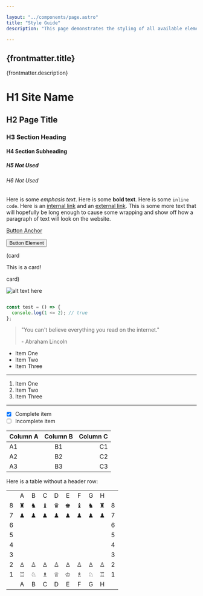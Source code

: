 ```yaml
---

layout: "../components/page.astro"
title: "Style Guide"
description: "This page demonstrates the styling of all available elements."

---
```


## {frontmatter.title}

{frontmatter.description}

# H1 Site Name

## H2 Page Title

### H3 Section Heading

#### H4 Section Subheading

##### H5 Not Used

###### H6 Not Used

Here is some *emphasis text*. Here is some **bold text**. Here is some `inline code`. Here is an [internal link](/) and an [external link](https://github.com). This is some more text that will hopefully be long enough to cause some wrapping and show off how a paragraph of text will look on the website.

<a class="button" href="/style">Button Anchor</a>

<button>Button Element</button>

(card

This is a card!

card)

![alt text here](/trees.jpg)

```js

const test = () => {
  console.log(1 <= 2); // true
};

```

> "You can't believe everything you read on the internet."
>
> \- Abraham Lincoln

- Item One
- Item Two
- Item Three

---

1. Item One
1. Item Two
1. Item Three

---

- [x] Complete item
- [ ] Incomplete item

|Column A | Column B | Column C |
|:--------|:--------:|---------:|
| A1      | B1       | C1       |
| A2      | B2       | C2       |
| A3      | B3       | C3       |

Here is a table without a header row:

|   |         |         |         |         |         |         |         |         |   |
|:-:|:-------:|:-------:|:-------:|:-------:|:-------:|:-------:|:-------:|:-------:|:-:|
|   |    A    |    B    |    C    |    D    |    E    |    F    |    G    |    H    |   |
| 8 | &#9820; | &#9822; | &#9821; | &#9819; | &#9818; | &#9821; | &#9822; | &#9820; | 8 |
| 7 | &#9823; | &#9823; | &#9823; | &#9823; | &#9823; | &#9823; | &#9823; | &#9823; | 7 |
| 6 |         |         |         |         |         |         |         |         | 6 |
| 5 |         |         |         |         |         |         |         |         | 5 |
| 4 |         |         |         |         |         |         |         |         | 4 |
| 3 |         |         |         |         |         |         |         |         | 3 |
| 2 | &#9817; | &#9817; | &#9817; | &#9817; | &#9817; | &#9817; | &#9817; | &#9817; | 2 |
| 1 | &#9814; | &#9816; | &#9815; | &#9813; | &#9812; | &#9815; | &#9816; | &#9814; | 1 |
|   |    A    |    B    |    C    |    D    |    E    |    F    |    G    |    H    |   |